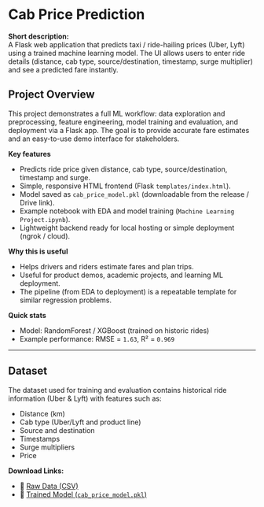 # Cab Price Prediction

**Short description:**  
A Flask web application that predicts taxi / ride-hailing prices (Uber, Lyft) using a trained machine learning model. The UI allows users to enter ride details (distance, cab type, source/destination, timestamp, surge multiplier) and see a predicted fare instantly.

## Project Overview
This project demonstrates a full ML workflow: data exploration and preprocessing, feature engineering, model training and evaluation, and deployment via a Flask app. The goal is to provide accurate fare estimates and an easy-to-use demo interface for stakeholders.

**Key features**
- Predicts ride price given distance, cab type, source/destination, timestamp and surge.
- Simple, responsive HTML frontend (Flask `templates/index.html`).
- Model saved as `cab_price_model.pkl` (downloadable from the release / Drive link).
- Example notebook with EDA and model training (`Machine Learning Project.ipynb`).
- Lightweight backend ready for local hosting or simple deployment (ngrok / cloud).

**Why this is useful**
- Helps drivers and riders estimate fares and plan trips.
- Useful for product demos, academic projects, and learning ML deployment.
- The pipeline (from EDA to deployment) is a repeatable template for similar regression problems.

**Quick stats**  
- Model: RandomForest / XGBoost (trained on historic rides)  
- Example performance: RMSE = `1.63`, R² = `0.969`  

---
## Dataset

The dataset used for training and evaluation contains historical ride information (Uber & Lyft) with features such as:

- Distance (km)
- Cab type (Uber/Lyft and product line)
- Source and destination
- Timestamps
- Surge multipliers
- Price

**Download Links:**
- 📂 [Raw Data (CSV)](https://drive.google.com/file/d/1QqiydMw3WgQwM4TW102yV6DIzsj8nWNL/view?usp=sharing)  
- 📂 [Trained Model (`cab_price_model.pkl`)](https://drive.google.com/file/d/1abw48Qjhx4enzQjalfk5IoOuW6Lkxa7l/view?usp=sharing)




